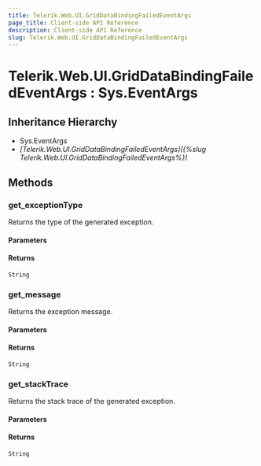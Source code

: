 ```yaml
---
title: Telerik.Web.UI.GridDataBindingFailedEventArgs
page_title: Client-side API Reference
description: Client-side API Reference
slug: Telerik.Web.UI.GridDataBindingFailedEventArgs
---
```


# Telerik.Web.UI.GridDataBindingFailedEventArgs : Sys.EventArgs 

## Inheritance Hierarchy

* Sys.EventArgs
* *[Telerik.Web.UI.GridDataBindingFailedEventArgs]({%slug Telerik.Web.UI.GridDataBindingFailedEventArgs%})*

## Methods

###  get_exceptionType

Returns the type of the generated exception.

#### Parameters

#### Returns

`String` 

###  get_message

Returns the exception message.

#### Parameters

#### Returns

`String` 

###  get_stackTrace

Returns the stack trace of the generated exception.

#### Parameters

#### Returns

`String` 


